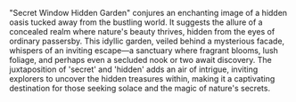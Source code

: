 "Secret Window Hidden Garden" conjures an enchanting image of a hidden oasis tucked away from the bustling world. It suggests the allure of a concealed realm where nature's beauty thrives, hidden from the eyes of ordinary passersby. This idyllic garden, veiled behind a mysterious facade, whispers of an inviting escape—a sanctuary where fragrant blooms, lush foliage, and perhaps even a secluded nook or two await discovery. The juxtaposition of 'secret' and 'hidden' adds an air of intrigue, inviting explorers to uncover the hidden treasures within, making it a captivating destination for those seeking solace and the magic of nature's secrets.

